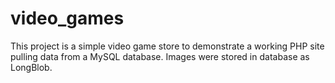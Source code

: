 # video_games
This project is a simple video game store to demonstrate a working PHP site pulling data from a MySQL database.  Images were stored in database as LongBlob.
